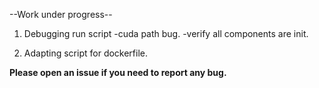 --Work under progress--
1. Debugging run script
   -cuda path bug.
   -verify all components are init.

2. Adapting script for dockerfile.

**Please open an issue if you need to report any bug.**

